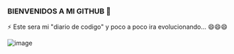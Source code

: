 ### BIENVENIDOS A MI GITHUB 👋

⚡ Este sera mi "diario de codigo" y poco a poco ira evolucionando... 😄😄😄

![image](https://user-images.githubusercontent.com/50523913/124367653-8b2b4180-dc59-11eb-9945-eb544e0a5542.png)

<!--
**cufrecillo/cufrecillo** is a ✨ _special_ ✨ repository because its `README.md` (this file) appears on your GitHub profile.

Here are some ideas to get you started:

- 🔭 I’m currently working on ...
- 🌱 I’m currently learning ...
- 👯 I’m looking to collaborate on ...
- 🤔 I’m looking for help with ...
- 💬 Ask me about ...
- 📫 How to reach me: ...
- 😄 Pronouns: ...
- ⚡ Fun fact: ...
-->
